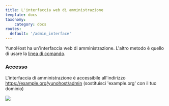 ```yaml
---
title: L'interfaccia web di amministrazione
template: docs
taxonomy:
    category: docs
routes:
  default: '/admin_interface'
---
```


YunoHost ha un'interfaccia web di amministrazione. L'altro metodo è quello di usare la [linea di comando](/commandline).

### Accesso

L'interfaccia di amministrazione è accessibile all'indirizzo https://example.org/yunohost/admin (sostituisci 'example.org' con il tuo dominio)

![](image://webadmin.png)

